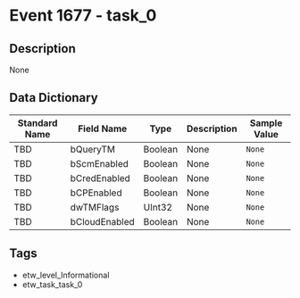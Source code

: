 # Event 1677 - task_0

## Description
None

## Data Dictionary
|Standard Name|Field Name|Type|Description|Sample Value|
|---|---|---|---|---|
|TBD|bQueryTM|Boolean|None|`None`|
|TBD|bScmEnabled|Boolean|None|`None`|
|TBD|bCredEnabled|Boolean|None|`None`|
|TBD|bCPEnabled|Boolean|None|`None`|
|TBD|dwTMFlags|UInt32|None|`None`|
|TBD|bCloudEnabled|Boolean|None|`None`|

## Tags
* etw_level_Informational
* etw_task_task_0